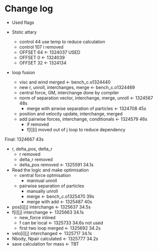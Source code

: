# Change log

- Used flags
- Ststic attary
  - control 44 use temp to reduce calculation
  - control 107 i removed
  - OFFSET 64 <- 1324037 USED
  - OFFSET  0 <- 1324039
  - OFFSET 32 <- 1324134

- loop fusion
  - visc and wind merged                      <- bench_c.o1324440
  - new r, unroll, interchanges, merge        <- bench_c.o1324469
  - central force, GM, interchange done by compiler
  - norm of separation vector, interchange, merge, unroll       <- 1324567 48s
    - merge with airwise separation of particles                 <- 1324708 45s
  - position and velocity update, interchange, merged
  - add pairwise forces, interchange, conditionals              <- 1324579 46s
    - if removed
    - f[l][i] moved out of j loop to reduce dependency

Final: 1324667 43s

- r, delta_pos, delta_r
  - r removed
  - delta_r removed
  - delta_pos removed           <- 1325591 34.1s
- Read the logic and make optimisation
  - central force optmisation
    - mannual unroll
  - pairwise separation of particles
    - manually unroll
    - merge                     <- bench_c.o1325470 39s
    - merge with add            <- 1325487 40s
- pos[i][j] interchange         <- 1325637 34.5s
- f[i][j] interchange           <- 1325663 34.1s
  - new_force inlined
  - f can be local              <- 1325733 34.6s not used
  - first two loop merged       <- 1325692 34.2s
- velo[i][j] interchanged       <- 1325717 34.1s
- Nbody, Npair calculated       <- 1325777 34.2s
- save calculation for mass     <- TBT